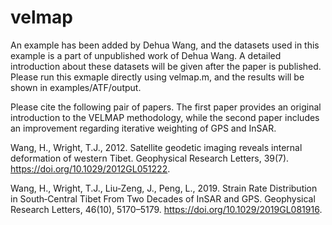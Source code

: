 # velmap
An example has been added by Dehua Wang, and the datasets used in this example is a part of unpublished work of Dehua Wang. A detailed introduction about these datasets will be given after the paper is published. Please run this exmaple directly using velmap.m, and the results will be shown in examples/ATF/output.

Please cite the following pair of papers. The first paper provides an original introduction to the VELMAP methodology, while the second paper includes an improvement regarding iterative weighting of GPS and InSAR.

Wang, H., Wright, T.J., 2012. Satellite geodetic imaging reveals internal deformation of western Tibet. Geophysical Research Letters, 39(7). https://doi.org/10.1029/2012GL051222.

Wang, H., Wright, T.J., Liu‐Zeng, J., Peng, L., 2019. Strain Rate Distribution in South‐Central Tibet From Two Decades of InSAR and GPS. Geophysical Research Letters, 46(10), 5170–5179. https://doi.org/10.1029/2019GL081916.
